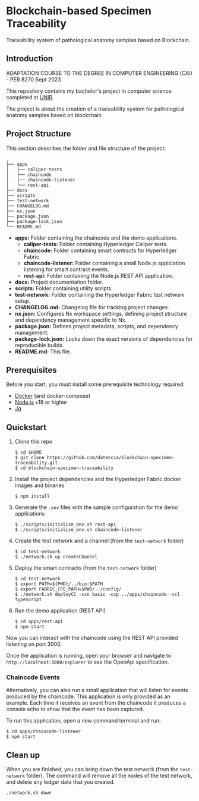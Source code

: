 # Blockchain-based Specimen Traceability

Traceability system of pathological anatomy samples based on Blockchain.

## Introduction

ADAPTATION COURSE TO THE DEGREE IN COMPUTER ENGINEERING (CAI) - PER 8270 Sept 2023

This repository contains my bachelor's project in computer science completed at [UNIR](https://www.unir.net/).

The project is about the creation of a traceability system for pathological anatomy samples based on blockchain

## Project Structure

This section describes the folder and file structure of the project:

```
.
├── apps
│   ├── caliper-tests
│   ├── chaincode
│   ├── chaincode-listener
│   └── rest-api
├── docs
├── scripts
├── test-network
├── CHANGELOG.md
├── nx.json
├── package.json
├── package-lock.json
└── README.md
```

- **apps:** Folder containing the chaincode and the demo applications.
   - **caliper-tests:** Folder containing Hyperledger Caliper tests.
   - **chaincode:** Folder containing smart contracts for Hyperledger Fabric.
   - **chaincode-listener:** Folder containing a small Node.js application listening for smart contract events.
   - **rest-api:** Folder containing the Node.js REST API application.
- **docs:** Project documentation folder.
- **scripts:** Folder containing utility scripts.
- **test-network:** Folder containing the Hyperledger Fabric test network setup.
- **CHANGELOG.md:** Changelog file for tracking project changes.
- **nx.json:** Configures Nx workspace settings, defining project structure and dependency management specific to Nx.
- **package.json:** Defines project metadata, scripts, and dependency management.
- **package-lock.json:** Locks down the exact versions of dependencies for reproducible builds.
- **README.md:** This file.

## Prerequisites

Before you start, you must install some prerequisite technology required:

- [Docker](https://www.docker.com/get-started) (and docker-compose)
- [Node.js](https://nodejs.org/en/about/) v18 or higher
- [Jq](https://jqlang.github.io/jq/)

## Quickstart

1. Clone this repo

   ```shell
   $ cd $HOME
   $ git clone https://github.com/datencia/blockchain-specimen-traceability.git
   $ cd blockchain-specimen-traceability
   ```

1. Install the project dependencies and the Hyperledger Fabric docker images and binaries

   ```shell
   $ npm install
   ```

1. Generate the `.env` files with the sample configuration for the demo applications

   ```shell
   $ ./scripts/initialize_env.sh rest-api
   $ ./scripts/initialize_env.sh chaincode-listener
   ```

1. Create the test network and a channel (from the `test-network` folder)

   ```shell
   $ cd test-network
   $ ./network.sh up createChannel
   ```

1. Deploy the smart contracts (from the `test-network` folder)

   ```shell
   $ cd test-network
   $ export PATH=${PWD}/../bin:$PATH
   $ export FABRIC_CFG_PATH=$PWD/../config/
   $ ./network.sh deployCC -ccn basic -ccp ../apps/chaincode -ccl typescript
   ```

1. Run the demo application (REST API)

   ```shell
   $ cd apps/rest-api
   $ npm start
   ```

Now you can interact with the chaincode using the REST API provided listening on port 3000.

Once the application is running, open your browser and navigate to `http://localhost:3000/explorer`
to see the OpenApi specification.

### Chaincode Events

Alternatively, you can also run a small application that will listen for events produced by the chaincode.
This application is only provided as an example. Each time it receives an event from the chaincode it produces a
console echo to show that the event has been captured.

To run this application, open a new command terminal and run:

```shell
$ cd apps/chaincode-listener
$ npm start
```

## Clean up

When you are finished, you can bring down the test network (from the `test-network` folder). The command will remove all
the nodes of the test network, and delete any ledger data that you created.

```shell
./network.sh down
```

